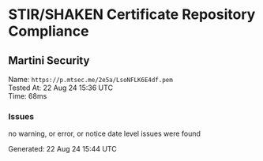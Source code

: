 # STIR/SHAKEN Certificate Repository Compliance

## Martini Security

Name: `https://p.mtsec.me/2e5a/LsoNFLK6E4df.pem`\
Tested At: 22 Aug 24 15:36 UTC\
Time: 68ms

### Issues

no warning, or error, or notice date level issues were found

Generated: 22 Aug 24 15:44 UTC